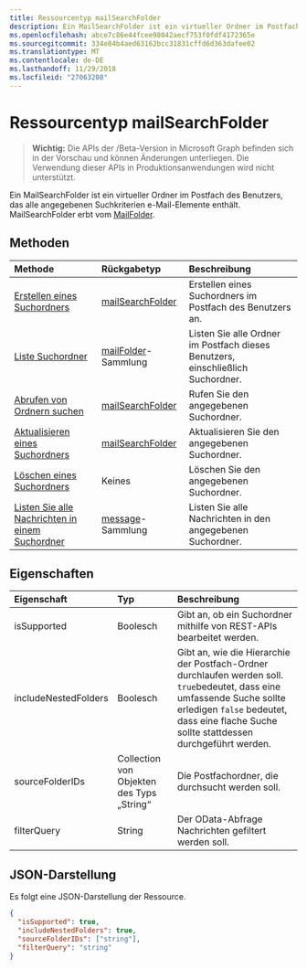 ```yaml
---
title: Ressourcentyp mailSearchFolder
description: Ein MailSearchFolder ist ein virtueller Ordner im Postfach des Benutzers, das alle angegebenen Suchkriterien e-Mail-Elemente enthält. MailSearchFolder erbt vom MailFolder.
ms.openlocfilehash: abce7c86e44fcee98042aecf753f0fdf4172365e
ms.sourcegitcommit: 334e84b4aed63162bcc31831cffd6d363dafee02
ms.translationtype: MT
ms.contentlocale: de-DE
ms.lasthandoff: 11/29/2018
ms.locfileid: "27063208"
---
```

# <a name="mailsearchfolder-resource-type"></a>Ressourcentyp mailSearchFolder

> **Wichtig:** Die APIs der /Beta-Version in Microsoft Graph befinden sich in der Vorschau und können Änderungen unterliegen. Die Verwendung dieser APIs in Produktionsanwendungen wird nicht unterstützt.

Ein MailSearchFolder ist ein virtueller Ordner im Postfach des Benutzers, das alle angegebenen Suchkriterien e-Mail-Elemente enthält. MailSearchFolder erbt vom [MailFolder](mailfolder.md).

## <a name="methods"></a>Methoden

| Methode | Rückgabetyp  | Beschreibung |
|:---------------|:--------|:----------|
| [Erstellen eines Suchordners](../api/mailsearchfolder-post.md) | [mailSearchFolder](mailsearchfolder.md) | Erstellen eines Suchordners im Postfach des Benutzers an. |
| [Liste Suchordner](../api/mailfolder-list-childfolders.md) | [mailFolder](mailfolder.md)-Sammlung | Listen Sie alle Ordner im Postfach dieses Benutzers, einschließlich Suchordner. |
| [Abrufen von Ordnern suchen](../api/mailfolder-get.md) | [mailSearchFolder](mailsearchfolder.md) | Rufen Sie den angegebenen Suchordner. |
| [Aktualisieren eines Suchordners](../api/mailsearchfolder-update.md) | [mailSearchFolder](mailsearchfolder.md) | Aktualisieren Sie den angegebenen Suchordner. |
| [Löschen eines Suchordners](../api/mailfolder-delete.md) | Keines | Löschen Sie den angegebenen Suchordner. |
| [Listen Sie alle Nachrichten in einem Suchordner](../api/mailfolder-list-messages.md) | [message](message.md)-Sammlung | Listen Sie alle Nachrichten in den angegebenen Suchordner. |

## <a name="properties"></a>Eigenschaften

| Eigenschaft | Typ | Beschreibung |
|:---------------|:--------|:----------|
| isSupported | Boolesch | Gibt an, ob ein Suchordner mithilfe von REST-APIs bearbeitet werden. |
| includeNestedFolders | Boolesch | Gibt an, wie die Hierarchie der Postfach-Ordner durchlaufen werden soll. `true`bedeutet, dass eine umfassende Suche sollte erledigen `false` bedeutet, dass eine flache Suche sollte stattdessen durchgeführt werden. |
| sourceFolderIDs | Collection von Objekten des Typs „String“ | Die Postfachordner, die durchsucht werden soll. |
| filterQuery | String | Der OData-Abfrage Nachrichten gefiltert werden soll. |

## <a name="json-representation"></a>JSON-Darstellung

Es folgt eine JSON-Darstellung der Ressource.

<!-- {
  "blockType": "resource",
  "@odata.type": "microsoft.graph.mailSearchFolder"
}-->

```json
{
  "isSupported": true,
  "includeNestedFolders": true,
  "sourceFolderIDs": ["string"],
  "filterQuery": "string"
}

```

<!-- uuid: 8fcb5dbc-d5aa-4681-8e31-b001d5168d79
2018-01-23 14:57:30 UTC -->
<!-- {
  "type": "#page.annotation",
  "description": "mailSearchFolder resource",
  "keywords": "",
  "section": "documentation",
  "tocPath": ""
}-->
